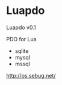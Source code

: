 Luapdo
===============================

Luapdo v0.1

PDO for Lua

* sqlite
* mysql
* mssql


http://os.sebug.net/